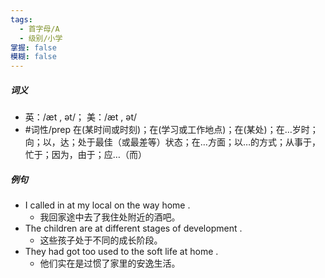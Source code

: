 ```yaml
---
tags:
  - 首字母/A
  - 级别/小学
掌握: false
模糊: false
---
```

##### 词义
- 英：/æt , ət/； 美：/æt , ət/
- #词性/prep  在(某时间或时刻)；在(学习或工作地点)；在(某处)；在…岁时；向；以，达；处于最佳（或最差等）状态；在…方面；以…的方式；从事于，忙于；因为，由于；应…（而）
##### 例句
- I called in at my local on the way home .
	- 我回家途中去了我住处附近的酒吧。
- The children are at different stages of development .
	- 这些孩子处于不同的成长阶段。
- They had got too used to the soft life at home .
	- 他们实在是过惯了家里的安逸生活。
